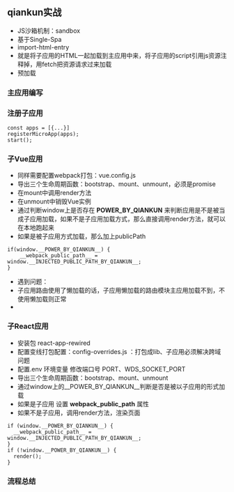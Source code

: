 ## qiankun实战
- JS沙箱机制：sandbox
- 基于Single-Spa
- import-html-entry
- 就是将子应用的HTML一起加载到主应用中来，将子应用的script引用js资源注释掉，用fetch把资源请求过来加载
- 预加载
### 主应用编写

### 注册子应用
```
const apps = [{...}]
registerMicroApp(apps);
start();
```
### 子Vue应用
- 同样需要配置webpack打包：vue.config.js
- 导出三个生命周期函数：bootstrap、mount、unmount，必须是promise
- 在mount中调用render方法
- 在unmount中销毁Vue实例
- 通过判断window上是否存在 __POWER_BY_QIANKUN__ 来判断应用是不是被当成子应用加载，如果不是子应用加载方式，那么直接调用render方法，就可以在本地跑起来
- 如果是被子应用方式加载，那么加上publicPath
```
if(window.__POWER_BY_QIANKUN__) {
    __webpack_public_path__ = window.__INJECTED_PUBLIC_PATH_BY_QIANKUN__;
}
```
- 遇到问题：
- 子应用路由使用了懒加载的话，子应用懒加载的路由模块主应用加载不到，不使用懒加载则正常
- 
### 子React应用
- 安装包 react-app-rewired
- 配置变线打包配置：config-overrides.js ：打包成lib、子应用必须解决跨域问题
- 配置.env 环境变量 修改端口号 PORT、WDS_SOCKET_PORT
- 导出三个生命周期函数：bootstrap、mount、unmount
- 通过window上的__POWER_BY_QIANKUN__判断是否是被以子应用的形式加载
- 如果是子应用 设置 __webpack_public_path__ 属性
- 如果不是子应用，调用render方法，渲染页面
```
if (window.__POWER_BY_QIANKUN__) {
  __webpack_public_path__ = window.__INJECTED_PUBLIC_PATH_BY_QIANKUN__;
}
if (!window.__POWER_BY_QIANKUN__) {
  render();
}
```
### 流程总结
